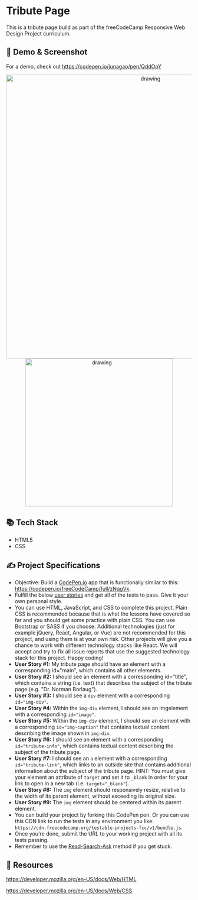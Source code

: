# Tribute Page

This is a tribute page build as part of the freeCodeCamp Responsive Web Design Project curriculum.

## 👀 Demo & Screenshot

For a demo, check out https://codepen.io/junagao/pen/QddOpY

<p align="center">
  <img src="./images/hs-desktop.png" alt="drawing" width="768"/>
  <img src="./images/hs-mobile.png" alt="drawing" width="400"/>
</p>

## 📚 Tech Stack

- HTML5
- CSS

## ✍️ Project Specifications

- Objective: Build a [CodePen.io](https://codepen.io/) app that is functionally similar to this: <https://codepen.io/freeCodeCamp/full/zNqgVx>.
- Fulfill the below [user stories](https://en.wikipedia.org/wiki/User_story) and get all of the tests to pass. Give it your own personal style.
- You can use HTML, JavaScript, and CSS to complete this project. Plain CSS is recommended because that is what the lessons have covered so far and you should get some practice with plain CSS. You can use Bootstrap or SASS if you choose. Additional technologies (just for example jQuery, React, Angular, or Vue) are not recommended for this project, and using them is at your own risk. Other projects will give you a chance to work with different technology stacks like React. We will accept and try to fix all issue reports that use the suggested technology stack for this project. Happy coding!
- **User Story #1:** My tribute page should have an element with a corresponding id="main", which contains all other elements.
- **User Story #2:** I should see an element with a corresponding id="title", which contains a string (i.e. text) that describes the subject of the tribute page (e.g. "Dr. Norman Borlaug").
- **User Story #3:** I should see a `div` element with a corresponding `id="img-div"`.
- **User Story #4:** Within the `img-div` element, I should see an imgelement with a corresponding `id="image"`.
- **User Story #5:** Within the `img-div` element, I should see an element with a corresponding `id="img-caption"` that contains textual content describing the image shown in `img-div`.
- **User Story #6:** I should see an element with a corresponding `id="tribute-info"`, which contains textual content describing the subject of the tribute page.
- **User Story #7:** I should see an `a` element with a corresponding `id="tribute-link"`, which links to an outside site that contains additional information about the subject of the tribute page. HINT: You must give your element an attribute of `target` and set it to `_blank` in order for your link to open in a new tab (i.e. `target="_blank"`).
- **User Story #8:** The `img` element should responsively resize, relative to the width of its parent element, without exceeding its original size.
- **User Story #9:** The `img` element should be centered within its parent element.
- You can build your project by forking this CodePen pen. Or you can use this CDN link to run the tests in any environment you like: `https://cdn.freecodecamp.org/testable-projects-fcc/v1/bundle.js`.
- Once you're done, submit the URL to your working project with all its tests passing.
- Remember to use the [Read-Search-Ask](https://forum.freecodecamp.org/t/how-to-get-help-when-you-are-stuck/19514) method if you get stuck.

## 🧭 Resources

<https://developer.mozilla.org/en-US/docs/Web/HTML>

<https://developer.mozilla.org/en-US/docs/Web/CSS>
